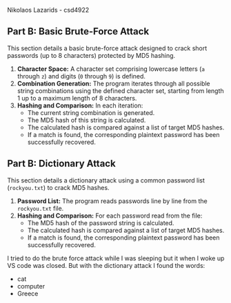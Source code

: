 Nikolaos Lazarids - csd4922

## Part B: Basic Brute-Force Attack

This section details a basic brute-force attack designed to crack short passwords (up to 8 characters) protected by MD5 hashing.

1.  **Character Space:** A character set comprising lowercase letters (`a` through `z`) and digits (`0` through `9`) is defined.
2.  **Combination Generation:** The program iterates through all possible string combinations using the defined character set, starting from length 1 up to a maximum length of 8 characters.
3.  **Hashing and Comparison:** In each iteration:
    *   The current string combination is generated.
    *   The MD5 hash of this string is calculated.
    *   The calculated hash is compared against a list of target MD5 hashes.
    *   If a match is found, the corresponding plaintext password has been successfully recovered.

## Part B: Dictionary Attack

This section details a dictionary attack using a common password list (`rockyou.txt`) to crack MD5 hashes.

1.  **Password List:** The program reads passwords line by line from the `rockyou.txt` file.
2.  **Hashing and Comparison:** For each password read from the file:
    *   The MD5 hash of the password string is calculated.
    *   The calculated hash is compared against a list of target MD5 hashes.
    *   If a match is found, the corresponding plaintext password has been successfully recovered.

I tried to do the brute force attack while I was sleeping but it when I woke up VS code was closed. But with the dictionary attack I found the words:

- cat
- computer
- Greece